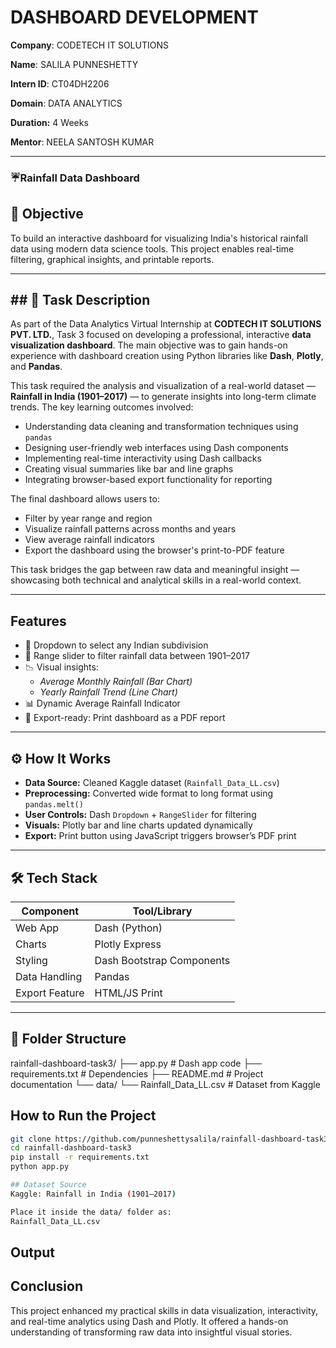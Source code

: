 # DASHBOARD DEVELOPMENT
**Company**: CODETECH IT SOLUTIONS

**Name**: SALILA PUNNESHETTY

**Intern ID**: CT04DH2206

**Domain**: DATA ANALYTICS

**Duration:** 4 Weeks

**Mentor**: NEELA SANTOSH KUMAR

---

### ☔Rainfall Data Dashboard ###

## 🎯 Objective

To build an interactive dashboard for visualizing India's historical rainfall data using modern data science tools. This project enables real-time filtering, graphical insights, and printable reports.

---

## ## 📝 Task Description

As part of the Data Analytics Virtual Internship at **CODTECH IT SOLUTIONS PVT. LTD.**, Task 3 focused on developing a professional, interactive **data visualization dashboard**. The main objective was to gain hands-on experience with dashboard creation using Python libraries like **Dash**, **Plotly**, and **Pandas**.

This task required the analysis and visualization of a real-world dataset — **Rainfall in India (1901–2017)** — to generate insights into long-term climate trends. The key learning outcomes involved:

- Understanding data cleaning and transformation techniques using `pandas`
- Designing user-friendly web interfaces using Dash components
- Implementing real-time interactivity using Dash callbacks
- Creating visual summaries like bar and line graphs
- Integrating browser-based export functionality for reporting

The final dashboard allows users to:
- Filter by year range and region
- Visualize rainfall patterns across months and years
- View average rainfall indicators
- Export the dashboard using the browser's print-to-PDF feature

This task bridges the gap between raw data and meaningful insight — showcasing both technical and analytical skills in a real-world context.

---

##  Features
- 📍 Dropdown to select any Indian subdivision
- 📆 Range slider to filter rainfall data between 1901–2017
- 📉 Visual insights:
    - *Average Monthly Rainfall (Bar Chart)*
    - *Yearly Rainfall Trend (Line Chart)*
- 📊 Dynamic Average Rainfall Indicator
- 📄 Export-ready: Print dashboard as a PDF report

---

## ⚙️ How It Works
- **Data Source:** Cleaned Kaggle dataset (`Rainfall_Data_LL.csv`)
- **Preprocessing:** Converted wide format to long format using `pandas.melt()`
- **User Controls:** Dash `Dropdown` + `RangeSlider` for filtering
- **Visuals:** Plotly bar and line charts updated dynamically
- **Export:** Print button using JavaScript triggers browser’s PDF print

---

## 🛠️ Tech Stack

| Component       | Tool/Library             |
|----------------|--------------------------|
| Web App        | Dash (Python)            |
| Charts         | Plotly Express           |
| Styling        | Dash Bootstrap Components|
| Data Handling  | Pandas                   |
| Export Feature | HTML/JS Print            |

---

## 📂 Folder Structure
rainfall-dashboard-task3/
├── app.py # Dash app code
├── requirements.txt # Dependencies
├── README.md # Project documentation
└── data/
└── Rainfall_Data_LL.csv # Dataset from Kaggle

## How to Run the Project

```bash
git clone https://github.com/punneshettysalila/rainfall-dashboard-task3.git
cd rainfall-dashboard-task3
pip install -r requirements.txt
python app.py

## Dataset Source
Kaggle: Rainfall in India (1901–2017)

Place it inside the data/ folder as:
Rainfall_Data_LL.csv
```
## Output

## Conclusion

This project enhanced my practical skills in data visualization, interactivity, and real-time analytics using Dash and Plotly. It offered a hands-on understanding of transforming raw data into insightful visual stories. 
